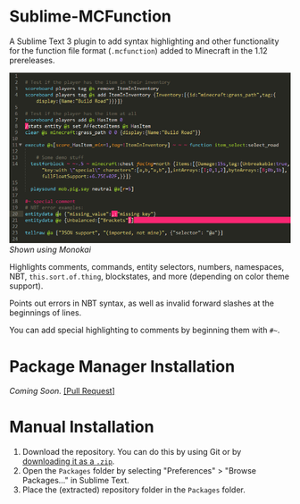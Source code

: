 # Sublime-MCFunction
A Sublime Text 3 plugin to add syntax highlighting and other functionality for the function file format (`.mcfunction`) added to Minecraft in the 1.12 prereleases.

![Demonstration of highlighting](pics/demo1.png)  
*Shown using Monokai*

Highlights comments, commands, entity selectors, numbers, namespaces, NBT, `this.sort.of.thing`, blockstates, and more (depending on color theme support).

Points out errors in NBT syntax, as well as invalid forward slashes at the beginnings of lines.

You can add special highlighting to comments by beginning them with `#~`.

# Package Manager Installation
*Coming Soon.* [[Pull Request]](https://github.com/wbond/package_control_channel/pull/6318)

# Manual Installation
1. Download the repository. You can do this by using Git or by [downloading it as a `.zip`](https://github.com/AjaxGb/Sublime-MCFunction/archive/master.zip).
2. Open the `Packages` folder by selecting "Preferences" > "Browse Packages..." in Sublime Text.
3. Place the (extracted) repository folder in the `Packages` folder.
